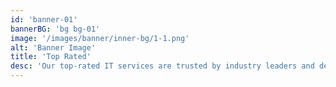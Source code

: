 ```yaml
---
id: 'banner-01'
bannerBG: 'bg bg-01'
image: '/images/banner/inner-bg/1-1.png'
alt: 'Banner Image'
title: 'Top Rated'
desc: 'Our top-rated IT services are trusted by industry leaders and developers to ensure exceptional performance.'
---
```

